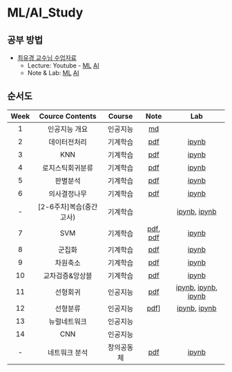 # ML/AI_Study

## 공부 방법
- [최유경 교수님 수업자료](https://github.com/sejongresearch)
  - Lecture: Youtube - [ML](https://www.youtube.com/playlist?list=PL1xKqHsVFgvnQQY9L4n1MFyy-6eixTekU) [AI](https://www.youtube.com/playlist?list=PL1xKqHsVFgvmIAJBy-cbB9zQcnMb6zsT2)
  - Note & Lab: [ML](https://github.com/sejongresearch/2020.MachineLearning) [AI](https://github.com/sejongresearch/2020.Spring.AI)

## 순서도
| Week | Cource Contents | Course | Note | Lab |
|:---:|:---:|:---:|:---:|:---:|
| 1 | 인공지능 개요 | 인공지능 | [md](https://github.com/Sejong-Kaggle-Study-3rd/WooHyeok_Kim/blob/main/Note/Week1_A.I_Overview.md) | 
| 2 | 데이터전처리 | 기계학습 | [pdf](https://github.com/Sejong-Kaggle-Study-3rd/WooHyeok_Kim/blob/main/Note/Week2_Data_Processing.pdf) | [ipynb](https://github.com/Sejong-Kaggle-Study-3rd/WooHyeok_Kim/blob/main/Lab/Week2_Data_Processing.ipynb) |
| 3 | KNN | 기계학습 | [pdf](https://github.com/Sejong-Kaggle-Study-3rd/WooHyeok_Kim/blob/main/Note/Week3_KNN.pdf) | [ipynb](https://github.com/Sejong-Kaggle-Study-3rd/WooHyeok_Kim/blob/main/Lab/Week3_KNN.ipynb) |
| 4 | 로지스틱회귀분류 | 기계학습 | [pdf](https://github.com/Sejong-Kaggle-Study-3rd/WooHyeok_Kim/blob/main/Note/Week4_Logistic_Regression.pdf) | [ipynb](https://github.com/Sejong-Kaggle-Study-3rd/WooHyeok_Kim/blob/main/Lab/Week4_Logistic_Regression.ipynb) | 
| 5 | 판별분석 | 기계학습 | [pdf](https://github.com/Sejong-Kaggle-Study-3rd/WooHyeok_Kim/blob/main/Note/Week5_LDA_QDA.pdf) | [ipynb](https://github.com/Sejong-Kaggle-Study-3rd/WooHyeok_Kim/blob/main/Lab/Week5_LDA_QDA.ipynb)
| 6 | 의사결정나무 | 기계학습 | [pdf](https://github.com/Sejong-Kaggle-Study-3rd/WooHyeok_Kim/blob/main/Note/Week6_DecisionTree.pdf) | [ipynb](https://github.com/Sejong-Kaggle-Study-3rd/WooHyeok_Kim/blob/main/Lab/Week6_DecisionTree.ipynb) |
| - | [2-6주차]복습(중간고사) | 기계학습 |  | [ipynb](https://github.com/Sejong-Kaggle-Study-3rd/WooHyeok_Kim/blob/main/Lab/CheetSheet_Classification_2020_ML.ipynb), [ipynb](https://github.com/Sejong-Kaggle-Study-3rd/WooHyeok_Kim/blob/main/Lab/CheetSheet_Regression.ipynb) |
| 7 | SVM | 기계학습 | [pdf](https://github.com/Sejong-Kaggle-Study-3rd/WooHyeok_Kim/blob/main/Note/Week7_SVM_note.pdf), [pdf](https://github.com/Sejong-Kaggle-Study-3rd/WooHyeok_Kim/blob/main/Note/Week7_SVM_lab.pdf) | [ipynb](https://github.com/Sejong-Kaggle-Study-3rd/WooHyeok_Kim/blob/main/Lab/Week7_SVM.ipynb) |
| 8 | 군집화 | 기계학습 | [pdf](https://github.com/Sejong-Kaggle-Study-3rd/WooHyeok_Kim/blob/main/Note/Week8_Clustering.pdf) | [ipynb](https://github.com/Sejong-Kaggle-Study-3rd/WooHyeok_Kim/blob/main/Lab/Week8_Clustering.ipynb) |
| 9 | 차원축소 | 기계학습 | [pdf](https://github.com/Sejong-Kaggle-Study-3rd/WooHyeok_Kim/blob/main/Note/Week9_Dim_reduction.pdf) | [ipynb](https://github.com/Sejong-Kaggle-Study-3rd/WooHyeok_Kim/blob/main/Lab/Week9_Dimensional_Reduction.ipynb) |
| 10 | 교차검증&앙상블 | 기계학습 | [pdf](https://github.com/Sejong-Kaggle-Study-3rd/WooHyeok_Kim/blob/main/Note/Week10_CrossVal_Ensamble.pdf) | [ipynb](https://github.com/Sejong-Kaggle-Study-3rd/WooHyeok_Kim/blob/main/Lab/Week10_Ensamble.ipynb) |
| 11 | 선형회귀 | 인공지능 | [pdf](https://github.com/Sejong-Kaggle-Study-3rd/WooHyeok_Kim/blob/main/Note/Week11_Linear_Regression.pdf) | [ipynb](https://github.com/Sejong-Kaggle-Study-3rd/WooHyeok_Kim/blob/main/Lab/Week11_Linear_Regression_1.ipynb), [ipynb](https://github.com/Sejong-Kaggle-Study-3rd/WooHyeok_Kim/blob/main/Lab/Week11_Linear_Regression_2.ipynb), [ipynb](https://github.com/Sejong-Kaggle-Study-3rd/WooHyeok_Kim/blob/main/Lab/Week11_Linear_Regression_3.ipynb) |
| 12 | 선형분류 | 인공지능 | [pdf](https://github.com/Sejong-Kaggle-Study-3rd/WooHyeok_Kim/blob/main/Note/Week12_Linear_Classification.pdf)] | [ipynb](https://github.com/Sejong-Kaggle-Study-3rd/WooHyeok_Kim/blob/main/Lab/Week12_Linear_Classification_1.ipynb), [ipynb](https://github.com/Sejong-Kaggle-Study-3rd/WooHyeok_Kim/blob/main/Lab/Week12_Linear_Classification_2.ipynb) |
| 13 | 뉴럴네트워크 | 인공지능 |
| 14 | CNN | 인공지능 |
| - | 네트워크 분석 | 창의공동체 | [pdf](https://github.com/Sejong-Kaggle-Study-3rd/WooHyeok_Kim/blob/main/Note/VGG16_Transfer_Learning.pdf) | [ipynb](https://github.com/Sejong-Kaggle-Study-3rd/WooHyeok_Kim/blob/main/Lab/VGG16_Transfer_Learning.ipynb) | 

